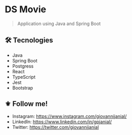 # DS Movie
> Application using Java and Spring Boot

## :hammer_and_wrench: Tecnologies
- Java
- Spring Boot
- Postgress
- React
- TypeScript 
- Jest
- Bootstrap

## :fleur_de_lis: Follow me!
- Instagram: https://www.instagram.com/giovannijanial/
- LinkedIn: https://www.linkedin.com/in/gpjanial/
- Twitter: https://twitter.com/giovannijanial
